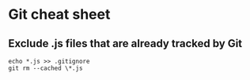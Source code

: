# Git cheat sheet

## Exclude .js files that are already tracked by Git

```
echo *.js >> .gitignore
git rm --cached \*.js
```
